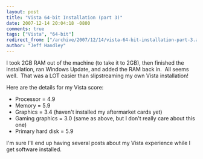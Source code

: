```yaml
---
layout: post
title: "Vista 64-bit Installation (part 3)"
date: 2007-12-14 20:04:18 -0800
comments: true
tags: ["Vista", "64-bit"]
redirect_from: ["/archive/2007/12/14/vista-64-bit-installation-part-3.aspx/"]
author: "Jeff Handley"
---
```

<!-- more -->
<p>I took 2GB RAM out of the machine (to take it to 2GB), then finished the installation, ran Windows Update, and added the RAM back in.  All seems well.  That was a LOT easier than slipstreaming my own Vista installation!</p>  <p>Here are the details for my Vista score:</p>  <ul>   <li>Processor = 4.9 </li>    <li>Memory = 5.9 </li>    <li>Graphics = 3.4 (haven't installed my aftermarket cards yet) </li>    <li>Gaming graphics = 3.0 (same as above, but I don't really care about this one) </li>    <li>Primary hard disk = 5.9 </li> </ul>  <p>I'm sure I'll end up having several posts about my Vista experience while I get software installed.</p>

